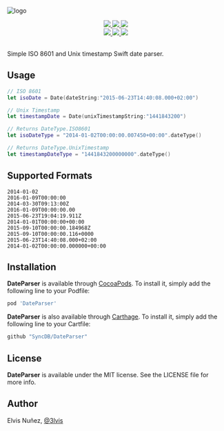 ![logo](https://raw.githubusercontent.com/SyncDB/DateParser/master/Resources/logo-v1.png)

<div align = "center">
  <a href="https://cocoapods.org/pods/DateParser">
    <img src="https://img.shields.io/cocoapods/v/DateParser.svg?style=flat" />
  </a>
  <a href="https://github.com/SyncDB/DateParser">
    <img src="https://img.shields.io/badge/Carthage-compatible-4BC51D.svg?style=flat" />
  </a>
  <a href="https://github.com/SyncDB/DateParser#installation">
    <img src="https://img.shields.io/badge/compatible-swift%203.0%20-orange.svg" />
  </a>
</div>

<div align = "center">
  <a href="https://cocoapods.org/pods/DateParser" target="blank">
    <img src="https://img.shields.io/cocoapods/p/DateParser.svg?style=flat" />
  </a>
  <a href="https://cocoapods.org/pods/DateParser" target="blank">
    <img src="https://img.shields.io/cocoapods/l/DateParser.svg?style=flat" />
  </a>
  <a href="https://gitter.im/SyncDB/Lobby?utm_source=share-link&utm_medium=link&utm_campaign=share-link">
    <img src="https://img.shields.io/gitter/room/nwjs/nw.js.svg" />
  </a>
  <br>
  <br>
</div>

Simple ISO 8601 and Unix timestamp Swift date parser.

## Usage

```swift
// ISO 8601
let isoDate = Date(dateString:"2015-06-23T14:40:08.000+02:00")

// Unix Timestamp
let timestampDate = Date(unixTimestampString:"1441843200")

// Returns DateType.ISO8601  
let isoDateType = "2014-01-02T00:00:00.007450+00:00".dateType()

// Returns DateType.UnixTimestamp
let timestampDateType = "1441843200000000".dateType()
```

## Supported Formats

```
2014-01-02
2016-01-09T00:00:00
2014-03-30T09:13:00Z
2016-01-09T00:00:00.00
2015-06-23T19:04:19.911Z
2014-01-01T00:00:00+00:00
2015-09-10T00:00:00.184968Z
2015-09-10T00:00:00.116+0000
2015-06-23T14:40:08.000+02:00
2014-01-02T00:00:00.000000+00:00
```

## Installation

**DateParser** is available through [CocoaPods](http://cocoapods.org). To install
it, simply add the following line to your Podfile:

```ruby
pod 'DateParser'
```

**DateParser** is also available through [Carthage](https://github.com/Carthage/Carthage). To install
it, simply add the following line to your Cartfile:

```ruby
github "SyncDB/DateParser"
```

## License

**DateParser** is available under the MIT license. See the LICENSE file for more info.

## Author

Elvis Nuñez, [@3lvis](https://twitter.com/3lvis)
